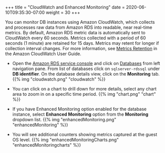 +++
title = "CloudWatch and Enhanced Monitoring"
date = 2020-06-10T09:35:30-07:00
weight = 30
+++

You can monitor DB instances using Amazon CloudWatch, which collects and processes raw data from Amazon RDS into readable, near real-time metrics. By default, Amazon RDS metric data is automatically sent to CloudWatch every 60 seconds. Metrics collected with a period of 60 seconds (1 minute) are retained for 15 days. Metrics may retent for longer if collection interval changes. For more information, see [Metrics Retention](https://docs.aws.amazon.com/AmazonCloudWatch/latest/DeveloperGuide/cloudwatch_concepts.html#metrics-retention) in the Amazon CloudWatch User Guide. 

* Open the [Amazon RDS  service console](https://console.aws.amazon.com/rds/home) and click on [Databases](https://console.aws.amazon.com/rds/home#databases:) from left navigation pane. From list of databases click on `sqlserver-rdssql` under **DB identifier**. On the database details view, click on the **Monitoring** tab.
{{% img "cloudwatch.png" "cloudwatch" %}}

* You can click on a chart to drill down for more details, select any chart area to zoom in on a specific time period. 
{{% img "chart.png" "chart" %}}

* If you have Enhanced Monitoring option enabled for the database instance, select **Enhanced Monitoring** option from the **Monitoring** dropdown list. 
{{% img "enhancedMonitoring.png" "enhancedMonitoring" %}}

* You will see additional counters showing metrics captured at the guest OS level.
{{% img "enhancedMonitoringCharts.png" "enhancedMonitoringcharts" %}}